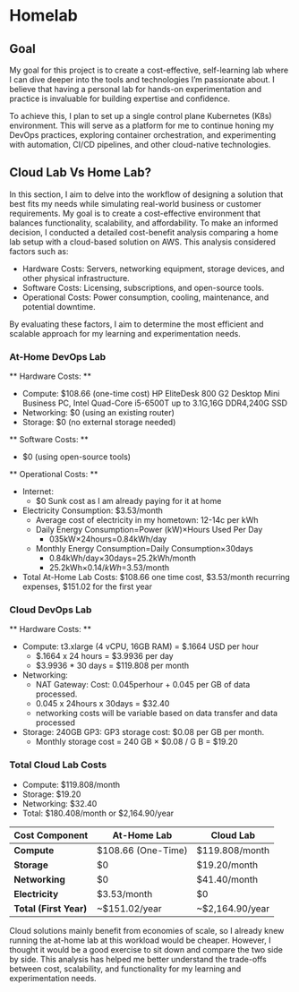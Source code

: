 # Homelab

## Goal 
My goal for this project is to create a cost-effective, self-learning lab where I can dive deeper into the tools and technologies I’m passionate about. I believe that having a personal lab for hands-on experimentation and practice is invaluable for building expertise and confidence.

To achieve this, I plan to set up a single control plane Kubernetes (K8s) environment. This will serve as a platform for me to continue honing my DevOps practices, exploring container orchestration, and experimenting with automation, CI/CD pipelines, and other cloud-native technologies.

## Cloud Lab Vs Home Lab?

In this section, I aim to delve into the workflow of designing a solution that best fits my needs while simulating real-world business or customer requirements. My goal is to create a cost-effective environment that balances functionality, scalability, and affordability. To make an informed decision, I conducted a detailed cost-benefit analysis comparing a home lab setup with a cloud-based solution on AWS. This analysis considered factors such as:

- Hardware Costs: Servers, networking equipment, storage devices, and other physical infrastructure.
- Software Costs: Licensing, subscriptions, and open-source tools.
- Operational Costs: Power consumption, cooling, maintenance, and potential downtime.

By evaluating these factors, I aim to determine the most efficient and scalable approach for my learning and experimentation needs.

### At-Home DevOps Lab

** Hardware Costs: **
- Compute: $108.66 (one-time cost) HP EliteDesk 800 G2 Desktop Mini Business PC, Intel Quad-Core i5-6500T up to 3.1G,16G DDR4,240G SSD
- Networking: $0 (using an existing router)
- Storage: $0 (no external storage needed)

** Software Costs: ** 
- $0 (using open-source tools)

** Operational Costs: **
- Internet:
  - $0 Sunk cost as I am already paying for it at home
- Electricity Consumption: $3.53/month
  - Average cost of electricity in my hometown: 12-14c per kWh
  - Daily Energy Consumption=Power (kW)×Hours Used Per Day
    - 035kW×24hours=0.84kWh/day
  - Monthly Energy Consumption=Daily Consumption×30days
    - 0.84kWh/day×30days=25.2kWh/month
    - 25.2kWh×$0.14/kWh=$3.53/month
- Total At-Home Lab Costs: $108.66 one time cost, $3.53/month recurring expenses, $151.02 for the first year

### Cloud DevOps Lab
** Hardware Costs: ** 
- Compute: t3.xlarge (4 vCPU, 16GB RAM) = $.1664 USD per hour
  - $.1664 x 24 hours = $3.9936 per day
  - $3.9936 * 30 days = $119.808 per month
- Networking:
  - NAT Gateway: Cost: 0.045perhour + 0.045 per GB of data processed.
  - 0.045 x 24hours x 30days = $32.40
  - networking costs will be variable based on data transfer and data processed
- Storage: 240GB GP3: GP3 storage cost: $0.08 per GB per month.
  - Monthly storage cost = 240 GB × $0.08 / G B = $19.20

### Total Cloud Lab Costs
  - Compute: $119.808/month
  - Storage: $19.20
  - Networking: $32.40
  - Total: $180.408/month or $2,164.90/year

| **Cost Component**       | **At-Home Lab**               | **Cloud Lab**                |
|--------------------------|-------------------------------|------------------------------|
| **Compute**              | $108.66 (One-Time)            | $119.808/month               |
| **Storage**              | $0                            | $19.20/month                 |
| **Networking**           | $0                            | $41.40/month                 |
| **Electricity**          | $3.53/month                   | $0                           |
| **Total (First Year)**   | ~$151.02/year                 | ~$2,164.90/year              |
    
Cloud solutions mainly benefit from economies of scale, so I already knew running the at-home lab at this workload would be cheaper. However, I thought it would be a good exercise to sit down and compare the two side by side. This analysis has helped me better understand the trade-offs between cost, scalability, and functionality for my learning and experimentation needs.
